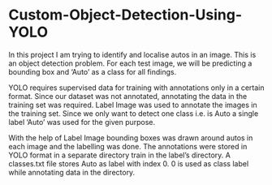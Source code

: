 # Custom-Object-Detection-Using-YOLO
In this project I am trying to identify and localise autos in an image. This is an object detection problem. For each test image, we will be predicting a bounding box and ‘Auto’ as a class for all findings. 

YOLO requires supervised data for training with annotations only in a certain format. Since our dataset was not annotated, annotating the data in the training set was required. Label Image was used to annotate the images in the training set. Since we only want to detect one class i.e. is Auto a single label ‘Auto’ was used for the given purpose.

With the help of Label Image bounding boxes was drawn around autos in each image and the labelling was done. The annotations were stored in YOLO format in a separate directory train in the label’s directory. A classes.txt file stores Auto as label with index 0. 0 is used as class label while annotating data in the directory.
